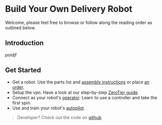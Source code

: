 # Build Your Own Delivery Robot

Welcome, please feel free to browse or follow along the reading order as outlined below.

## Introduction

poidjf

## Get Started
* Get a robot. Use the parts list and  [assembly instructions](mwlc_kit.md) or place [an order](mwlc_order.md).
* Setup the vpn. Have a look at our step-by-step [ZeroTier guide](zerotier_manual.md). 
* Connect as your robot's [operator](operator_manual.md). Learn to use a controller and take the first spin.
* Use and train your robot's [autopilot](autopilot_manual.md). 

>Developer? Check out the code on [github](https://github.com/cadenai/byodr).
